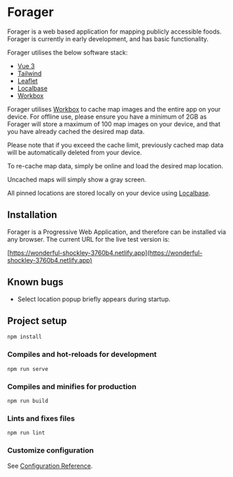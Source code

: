 # Forager

Forager is a web based application for mapping publicly accessible foods. Forager is currently in early development, and has basic functionality.

Forager utilises the below software stack:

- [Vue 3](https://v3.vuejs.org/)
- [Tailwind](https://tailwindcss.com/)
- [Leaflet](https://leafletjs.com/)
- [Localbase](https://github.com/dannyconnell/localbase)
- [Workbox](https://developers.google.com/web/tools/workbox)

Forager utilises [Workbox](https://developers.google.com/web/tools/workbox) to cache map images and the entire app on your device. For offline use, please ensure you have a minimum of 2GB as Forager will store a maximum of 100 map images on your device, and that you have already cached the desired map data. 

Please note that if you exceed the cache limit, previously cached map data will be automatically deleted from your device. 

To re-cache map data, simply be online and load the desired map location.

Uncached maps will simply show a gray screen.

All pinned locations are stored locally on your device using [Localbase](https://github.com/dannyconnell/localbase).

## Installation

Forager is a Progressive Web Application, and therefore can be installed via any browser. The current URL for the live test version is:

[https://wonderful-shockley-3760b4.netlify.app](https://wonderful-shockley-3760b4.netlify.app)

## Known bugs

- Select location popup briefly appears during startup.

## Project setup
```
npm install
```

### Compiles and hot-reloads for development
```
npm run serve
```

### Compiles and minifies for production
```
npm run build
```

### Lints and fixes files
```
npm run lint
```

### Customize configuration
See [Configuration Reference](https://cli.vuejs.org/config/).
